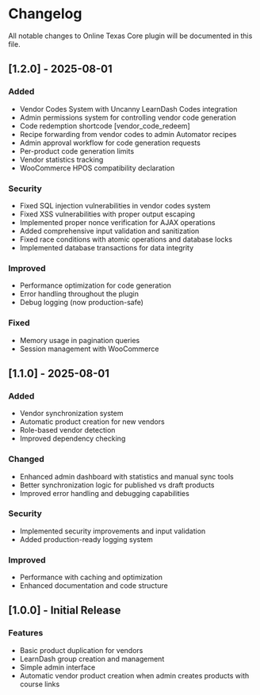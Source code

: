 # Changelog

All notable changes to Online Texas Core plugin will be documented in this file.

## [1.2.0] - 2025-08-01

### Added
- Vendor Codes System with Uncanny LearnDash Codes integration
- Admin permissions system for controlling vendor code generation
- Code redemption shortcode [vendor_code_redeem]
- Recipe forwarding from vendor codes to admin Automator recipes
- Admin approval workflow for code generation requests
- Per-product code generation limits
- Vendor statistics tracking
- WooCommerce HPOS compatibility declaration

### Security
- Fixed SQL injection vulnerabilities in vendor codes system
- Fixed XSS vulnerabilities with proper output escaping
- Implemented proper nonce verification for AJAX operations
- Added comprehensive input validation and sanitization
- Fixed race conditions with atomic operations and database locks
- Implemented database transactions for data integrity

### Improved
- Performance optimization for code generation
- Error handling throughout the plugin
- Debug logging (now production-safe)

### Fixed
- Memory usage in pagination queries
- Session management with WooCommerce

## [1.1.0] - 2025-08-01

### Added
- Vendor synchronization system
- Automatic product creation for new vendors
- Role-based vendor detection
- Improved dependency checking

### Changed
- Enhanced admin dashboard with statistics and manual sync tools
- Better synchronization logic for published vs draft products
- Improved error handling and debugging capabilities

### Security
- Implemented security improvements and input validation
- Added production-ready logging system

### Improved
- Performance with caching and optimization
- Enhanced documentation and code structure

## [1.0.0] - Initial Release

### Features
- Basic product duplication for vendors
- LearnDash group creation and management
- Simple admin interface
- Automatic vendor product creation when admin creates products with course links